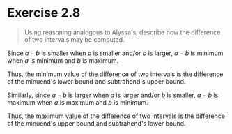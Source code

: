 # Exercise 2.8

> Using reasoning analogous to Alyssa's, describe how the difference of two in­tervals may be computed.

Since $a - b$ is smaller when $a$ is smaller and/or $b$ is larger, $a - b$ is minimum when $a$ is minimum and $b$ is maximum.

Thus, the minimum value of the difference of two intervals is the difference of the minuend's lower bound and subtrahend's upper bound.

Similarly, since $a - b$ is larger when $a$ is larger and/or $b$ is smaller, $a - b$ is maximum when $a$ is maximum and $b$ is minimum.

Thus, the maximum value of the difference of two intervals is the difference of the minuend's upper bound and subtrahend's lower bound.
